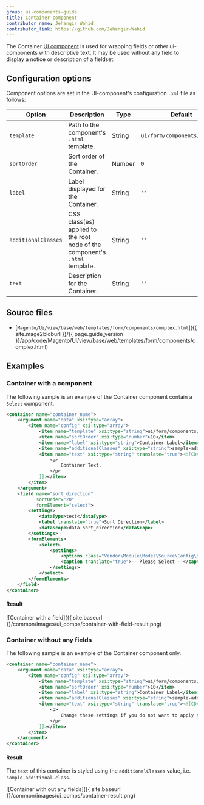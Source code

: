 ```yaml
---
group: ui-components-guide
title: Container component
contributor_name: Jehangir Wahid
contributor_link: https://github.com/Jehangir-Wahid
---
```


The Container [UI component](https://glossary.magento.com/ui-component) is used for wrapping fields or other ui-components with descriptive text. It may be used without any field to display a notice or description of a fieldset.

## Configuration options

Component options are set in the UI-component's configuration `.xml` file as follows:

| Option | Description | Type | Default |
| --- | --- | --- | --- |
| `template` | Path to the component's `.html` template. | String | `ui/form/components/complex` |
| `sortOrder` | Sort order of the Container. | Number | `0` |
| `label` | Label displayed for the Container. | String | `''` |
| `additionalClasses` | CSS class(es) applied to the root node of the component's `.html` template. | String | `''` |
| `text` | Description for the Container. | String | `''` |

## Source files

-  [`Magento/Ui/view/base/web/templates/form/components/complex.html`]({{ site.mage2bloburl }}/{{ page.guide_version }}/app/code/Magento/Ui/view/base/web/templates/form/components/complex.html)

## Examples

### Container with a component

The following sample is an example of the Container component contain a `Select` component.

```xml
<container name="container_name">
    <argument name="data" xsi:type="array">
        <item name="config" xsi:type="array">
            <item name="template" xsi:type="string">ui/form/components/complex</item>
            <item name="sortOrder" xsi:type="number">10</item>
            <item name="label" xsi:type="string">Container Label</item>
            <item name="additionalClasses" xsi:type="string">sample-additional-class</item>
            <item name="text" xsi:type="string" translate="true"><![CDATA[
                <p>
                    Container Text.
                </p>
            ]]></item>
        </item>
    </argument>
    <field name="sort_direction"
           sortOrder="20"
           formElement="select">
        <settings>
            <dataType>text</dataType>
            <label translate="true">Sort Direction</label>
            <dataScope>data.sort_direction</dataScope>
        </settings>
        <formElements>
            <select>
                <settings>
                    <options class="Vendor\Module\Model\Source\Config\SortDirection" />
                    <caption translate="true">-- Please Select --</caption>
                </settings>
            </select>
        </formElements>
    </field>
</container>
```
#### Result

![Container with a field]({{ site.baseurl }}/common/images/ui_comps/container-with-field-result.png)

### Container without any fields

The following sample is an example of the Container component only.

```xml
<container name="container_name">
    <argument name="data" xsi:type="array">
        <item name="config" xsi:type="array">
            <item name="template" xsi:type="string">ui/form/components/complex</item>
            <item name="sortOrder" xsi:type="number">10</item>
            <item name="label" xsi:type="string">Container Label</item>
            <item name="additionalClasses" xsi:type="string">sample-additional-class</item>
            <item name="text" xsi:type="string" translate="true"><![CDATA[
                <p>
                    Change these settings if you do not want to apply the global display configurations.
                </p>
            ]]></item>
        </item>
    </argument>
</container>
```

#### Result

The `text` of this container is styled using the `additionalClasses` value, i.e. `sample-additional-class`.

![Container with out any fields]({{ site.baseurl }}/common/images/ui_comps/container-result.png)
